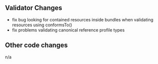 ## Validator Changes

* fix bug looking for contained resources inside bundles when validating resources using conformsTo()
* fix problems validating canonical reference profile types

## Other code changes

n/a